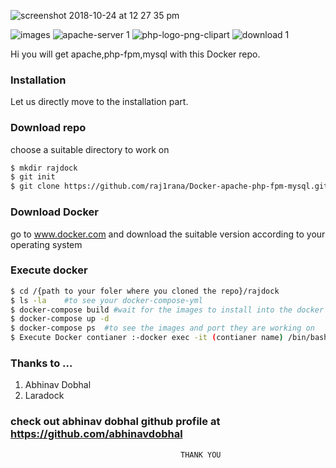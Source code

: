 ![screenshot 2018-10-24 at 12 27 35 pm](https://user-images.githubusercontent.com/40059374/47412063-3c2e6e00-d788-11e8-9d2e-b891c7e72320.png)

![images](https://user-images.githubusercontent.com/40059374/47410456-83fec680-d783-11e8-87ae-115bbe48e3b9.jpeg)
![apache-server 1](https://user-images.githubusercontent.com/40059374/47410543-b6a8bf00-d783-11e8-88c6-d964fc35b2fa.png)
![php-logo-png-clipart](https://user-images.githubusercontent.com/40059374/47410599-f8d20080-d783-11e8-9a63-2f0852572355.png)
![download 1](https://user-images.githubusercontent.com/40059374/47410815-a0e7c980-d784-11e8-8928-6905f2131502.png)

Hi
you will get apache,php-fpm,mysql with this Docker repo.




### Installation

Let us directly move to the installation part.
### Download repo

choose a suitable directory to work on
```sh
$ mkdir rajdock
$ git init
$ git clone https://github.com/raj1rana/Docker-apache-php-fpm-mysql.git
```
### Download Docker
go to www.docker.com and download the suitable version according to your operating system

### Execute docker
``` sh
$ cd /{path to your foler where you cloned the repo}/rajdock
$ ls -la    #to see your docker-compose-yml
$ docker-compose build #wait for the images to install into the docker  
$ docker-compose up -d
$ docker-compose ps  #to see the images and port they are working on
$ Execute Docker contianer :-docker exec -it (contianer name) /bin/bash  #to excute the docker
```
### Thanks to ...
1. Abhinav Dobhal
2. Laradock
### check out abhinav dobhal github profile at https://github.com/abhinavdobhal
                                          THANK YOU
